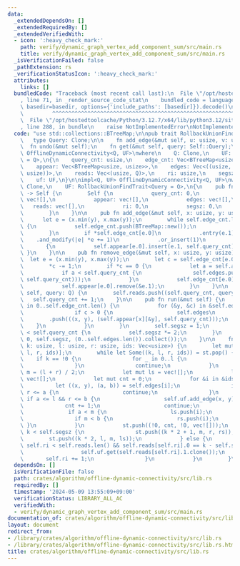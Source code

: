 ```yaml
---
data:
  _extendedDependsOn: []
  _extendedRequiredBy: []
  _extendedVerifiedWith:
  - icon: ':heavy_check_mark:'
    path: verify/dynamic_graph_vertex_add_component_sum/src/main.rs
    title: verify/dynamic_graph_vertex_add_component_sum/src/main.rs
  _isVerificationFailed: false
  _pathExtension: rs
  _verificationStatusIcon: ':heavy_check_mark:'
  attributes:
    links: []
  bundledCode: "Traceback (most recent call last):\n  File \"/opt/hostedtoolcache/Python/3.12.7/x64/lib/python3.12/site-packages/onlinejudge_verify/documentation/build.py\"\
    , line 71, in _render_source_code_stat\n    bundled_code = language.bundle(stat.path,\
    \ basedir=basedir, options={'include_paths': [basedir]}).decode()\n          \
    \         ^^^^^^^^^^^^^^^^^^^^^^^^^^^^^^^^^^^^^^^^^^^^^^^^^^^^^^^^^^^^^^^^^^^^^^^^^^^^^^^^^\n\
    \  File \"/opt/hostedtoolcache/Python/3.12.7/x64/lib/python3.12/site-packages/onlinejudge_verify/languages/rust.py\"\
    , line 288, in bundle\n    raise NotImplementedError\nNotImplementedError\n"
  code: "use std::collections::BTreeMap;\n\npub trait RollbackUnionFindTrait {\n \
    \   type Query: Clone;\n\n    fn add_edge(&mut self, u: usize, v: usize);\n  \
    \  fn undo(&mut self);\n    fn get(&mut self, query: Self::Query);\n}\n\npub struct\
    \ OfflineDynamicConnectivity<Q, UF>\nwhere\n    Q: Clone,\n    UF: RollbackUnionFindTrait<Query\
    \ = Q>,\n{\n    query_cnt: usize,\n    edge_cnt: Vec<BTreeMap<usize, usize>>,\n\
    \    appear: Vec<BTreeMap<usize, usize>>,\n    edges: Vec<((usize, usize), (usize,\
    \ usize))>,\n    reads: Vec<(usize, Q)>,\n    ri: usize,\n    segsz: usize,\n\
    \    uf: UF,\n}\n\nimpl<Q, UF> OfflineDynamicConnectivity<Q, UF>\nwhere\n    Q:\
    \ Clone,\n    UF: RollbackUnionFindTrait<Query = Q>,\n{\n    pub fn new(uf: UF)\
    \ -> Self {\n        Self {\n            query_cnt: 0,\n            edge_cnt:\
    \ vec![],\n            appear: vec![],\n            edges: vec![],\n         \
    \   reads: vec![],\n            ri: 0,\n            segsz: 0,\n            uf,\n\
    \        }\n    }\n\n    pub fn add_edge(&mut self, x: usize, y: usize) {\n  \
    \      let e = (x.min(y), x.max(y));\n        while self.edge_cnt.len() <= e.0\
    \ {\n            self.edge_cnt.push(BTreeMap::new());\n            self.appear.push(BTreeMap::new());\n\
    \        }\n        if *self.edge_cnt[e.0]\n            .entry(e.1)\n        \
    \    .and_modify(|e| *e += 1)\n            .or_insert(1)\n            == 1\n \
    \       {\n            self.appear[e.0].insert(e.1, self.query_cnt);\n       \
    \ }\n    }\n\n    pub fn remove_edge(&mut self, x: usize, y: usize) {\n      \
    \  let e = (x.min(y), x.max(y));\n        let c = self.edge_cnt[e.0].get_mut(&e.1).unwrap();\n\
    \        *c -= 1;\n        if *c == 0 {\n            let a = self.appear[e.0][&e.1];\n\
    \            if a < self.query_cnt {\n                self.edges.push((e, (a,\
    \ self.query_cnt)));\n            }\n            self.edge_cnt[e.0].remove(&e.1);\n\
    \            self.appear[e.0].remove(&e.1);\n        }\n    }\n\n    pub fn get(&mut\
    \ self, query: Q) {\n        self.reads.push((self.query_cnt, query));\n     \
    \   self.query_cnt += 1;\n    }\n\n    pub fn run(&mut self) {\n        for x\
    \ in 0..self.edge_cnt.len() {\n            for (&y, &c) in &self.edge_cnt[x] {\n\
    \                if c > 0 {\n                    self.edges\n                \
    \        .push(((x, y), (self.appear[x][&y], self.query_cnt)));\n            \
    \    }\n            }\n        }\n        self.segsz = 1;\n        while self.segsz\
    \ < self.query_cnt {\n            self.segsz *= 2;\n        }\n        self.dfs(1,\
    \ 0, self.segsz, (0..self.edges.len()).collect());\n    }\n\n    fn dfs(&mut self,\
    \ k: usize, l: usize, r: usize, ids: Vec<usize>) {\n        let mut st = vec![(k,\
    \ l, r, ids)];\n        while let Some((k, l, r, ids)) = st.pop() {\n        \
    \    if k == !0 {\n                for _ in 0..l {\n                    self.uf.undo();\n\
    \                }\n                continue;\n            }\n            let\
    \ m = (l + r) / 2;\n            let mut ls = vec![];\n            let mut rs =\
    \ vec![];\n            let mut cnt = 0;\n            for &i in &ids {\n      \
    \          let ((x, y), (a, b)) = self.edges[i];\n                if b <= l ||\
    \ r <= a {\n                    continue;\n                }\n               \
    \ if a <= l && r <= b {\n                    self.uf.add_edge(x, y);\n       \
    \             cnt += 1;\n                    continue;\n                }\n  \
    \              if a < m {\n                    ls.push(i);\n                }\n\
    \                if m < b {\n                    rs.push(i);\n               \
    \ }\n            }\n            st.push((!0, cnt, !0, vec![]));\n            if\
    \ k < self.segsz {\n                st.push((k * 2 + 1, m, r, rs));\n        \
    \        st.push((k * 2, l, m, ls));\n            } else {\n                while\
    \ self.ri < self.reads.len() && self.reads[self.ri].0 == k - self.segsz {\n  \
    \                  self.uf.get(self.reads[self.ri].1.clone());\n             \
    \       self.ri += 1;\n                }\n            }\n        }\n    }\n}\n"
  dependsOn: []
  isVerificationFile: false
  path: crates/algorithm/offline-dynamic-connectivity/src/lib.rs
  requiredBy: []
  timestamp: '2024-05-09 13:55:09+09:00'
  verificationStatus: LIBRARY_ALL_AC
  verifiedWith:
  - verify/dynamic_graph_vertex_add_component_sum/src/main.rs
documentation_of: crates/algorithm/offline-dynamic-connectivity/src/lib.rs
layout: document
redirect_from:
- /library/crates/algorithm/offline-dynamic-connectivity/src/lib.rs
- /library/crates/algorithm/offline-dynamic-connectivity/src/lib.rs.html
title: crates/algorithm/offline-dynamic-connectivity/src/lib.rs
---
```

